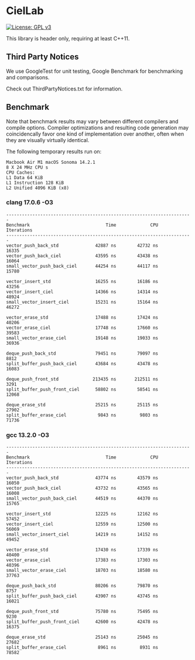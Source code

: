 # CielLab

[![License: GPL v3](https://img.shields.io/badge/License-GPLv3-blue.svg)](https://www.gnu.org/licenses/gpl-3.0)

This library is header only, requiring at least C++11.

## Third Party Notices

We use GoogleTest for unit testing, Google Benchmark for benchmarking and comparisons.

Check out ThirdPartyNotices.txt for information.

## Benchmark

Note that benchmark results may vary between different compilers and compile options. Compiler optimizations and resulting code generation may coincidencally favor one kind of implementation over another, often when they are visually virtually identical.

The following temporary results run on:

```
Macbook Air M1 macOS Sonoma 14.2.1
8 X 24 MHz CPU s
CPU Caches:
L1 Data 64 KiB
L1 Instruction 128 KiB
L2 Unified 4096 KiB (x8)
```

### clang 17.0.6 -O3

```
-----------------------------------------------------------------------
Benchmark                             Time             CPU   Iterations
-----------------------------------------------------------------------
vector_push_back_std              42887 ns        42732 ns        16335
vector_push_back_ciel             43595 ns        43438 ns        16064
small_vector_push_back_ciel       44254 ns        44117 ns        15780

vector_insert_std                 16255 ns        16186 ns        43256
vector_insert_ciel                14366 ns        14314 ns        48924
small_vector_insert_ciel          15231 ns        15164 ns        46272

vector_erase_std                  17488 ns        17424 ns        40206
vector_erase_ciel                 17748 ns        17660 ns        39583
small_vector_erase_ciel           19148 ns        19033 ns        36936

deque_push_back_std               79451 ns        79097 ns         8812
split_buffer_push_back_ciel       43684 ns        43478 ns        16083

deque_push_front_std             213435 ns       212511 ns         3291
split_buffer_push_front_ciel      58802 ns        58541 ns        12068

deque_erase_std                   25215 ns        25115 ns        27902
split_buffer_erase_ciel            9843 ns         9803 ns        71736
```

### gcc 13.2.0 -O3

```
-----------------------------------------------------------------------
Benchmark                             Time             CPU   Iterations
-----------------------------------------------------------------------
vector_push_back_std              43774 ns        43579 ns        16050
vector_push_back_ciel             43732 ns        43565 ns        16008
small_vector_push_back_ciel       44519 ns        44370 ns        15765

vector_insert_std                 12225 ns        12162 ns        57452
vector_insert_ciel                12559 ns        12500 ns        56069
small_vector_insert_ciel          14219 ns        14152 ns        49452

vector_erase_std                  17430 ns        17339 ns        40400
vector_erase_ciel                 17383 ns        17303 ns        40396
small_vector_erase_ciel           18703 ns        18580 ns        37763

deque_push_back_std               80206 ns        79870 ns         8757
split_buffer_push_back_ciel       43907 ns        43745 ns        16021

deque_push_front_std              75780 ns        75495 ns         9230
split_buffer_push_front_ciel      42600 ns        42478 ns        16375

deque_erase_std                   25143 ns        25045 ns        27682
split_buffer_erase_ciel            8961 ns         8931 ns        78582
```